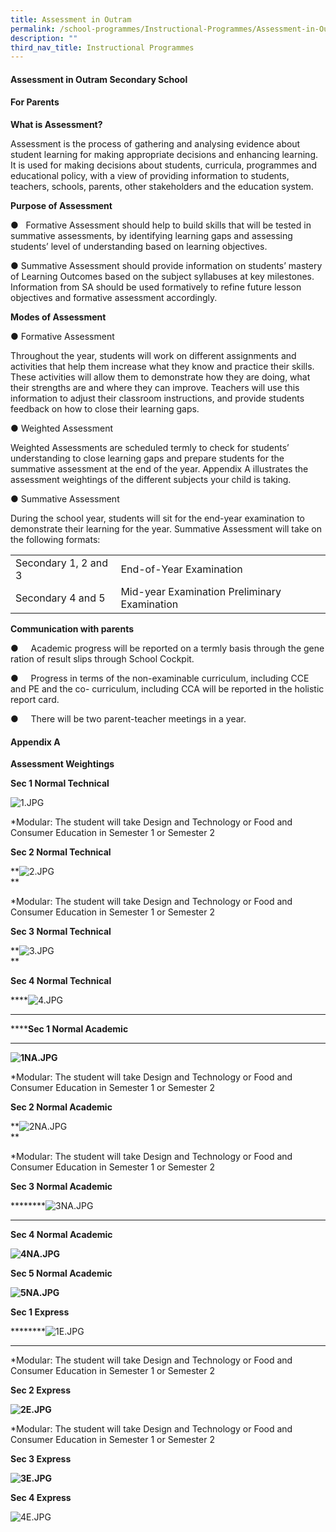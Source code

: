 ```yaml
---
title: Assessment in Outram
permalink: /school-programmes/Instructional-Programmes/Assessment-in-Outram/
description: ""
third_nav_title: Instructional Programmes
---
```

#### Assessment in Outram Secondary School 


#### For Parents


 
**What is Assessment?**

Assessment is the process of gathering and analysing evidence about student learning for making appropriate decisions and enhancing learning. It is used for making decisions about students, curricula, programmes and educational policy, with a view of providing information to students, teachers, schools, parents, other stakeholders and the education system.

**Purpose of Assessment**

  

**●**   Formative Assessment should help to build skills that will be tested in summative assessments, by identifying learning gaps and assessing students’ level of understanding based on learning objectives.  
  
● Summative Assessment should provide information on students’ mastery of Learning Outcomes based on the subject syllabuses at key milestones. Information from SA should be used formatively to refine future lesson objectives and formative assessment accordingly.

  
**Modes of Assessment**  
  
● Formative Assessment  
  
Throughout the year, students will work on different assignments and activities that help them increase what they know and practice their skills. These activities will allow them to demonstrate how they are doing, what their strengths are and where they can improve. Teachers will use this information to adjust their classroom instructions, and provide students feedback on how to close their learning gaps.  
  
● Weighted Assessment  
  
Weighted Assessments are scheduled termly to check for students’ understanding to close learning gaps and prepare students for the summative assessment at the end of the year. Appendix A illustrates the assessment weightings of the different subjects your child is taking.  
  
● Summative Assessment  
  
During the school year, students will sit for the end-year examination to demonstrate their learning for the year. Summative Assessment will take on the following formats:  
  
  

|                      |                                              |
|----------------------|----------------------------------------------|
| Secondary 1, 2 and 3 |            End-of-Year Examination           |
|   Secondary 4 and 5  | Mid-year Examination Preliminary Examination |

  

**Communication with parents**

●     Academic progress will be reported on a termly basis through the generation of result slips through School Cockpit.

●     Progress in terms of the non-examinable curriculum, including CCE and PE and the co- curriculum, including CCA will be reported in the holistic report card.

●     There will be two parent-teacher meetings in a year.

  

#### Appendix A


**Assessment Weightings**




**Sec 1 Normal Technical**

![1.JPG](https://outramsec-moe-edu-sg-admin.cwp.sg/qql/slot/u512/media/Photo%20Gallery/2022/Programme%202022/1.JPG)  


\*Modular: The student will take Design and Technology or Food and Consumer Education in Semester 1 or Semester 2

**Sec 2 Normal Technical**

**![2.JPG](https://outramsec-moe-edu-sg-admin.cwp.sg/qql/slot/u512/media/Photo%20Gallery/2022/Programme%202022/2.JPG)  
**

\*Modular: The student will take Design and Technology or Food and Consumer Education in Semester 1 or Semester 2

**Sec 3 Normal Technical**  

**![3.JPG](https://outramsec-moe-edu-sg-admin.cwp.sg/qql/slot/u512/media/Photo%20Gallery/2022/Programme%202022/3.JPG)  
**

****Sec 4 Normal Technical****

****![4.JPG](https://outramsec-moe-edu-sg-admin.cwp.sg/qql/slot/u512/media/Photo%20Gallery/2022/Programme%202022/4.JPG)  
****

********Sec 1 Normal Academic****  
****

********![1NA.JPG](https://outramsec-moe-edu-sg-admin.cwp.sg/qql/slot/u512/media/Photo%20Gallery/2022/Programme%202022/1NA.JPG)********

\*Modular: The student will take Design and Technology or Food and Consumer Education in Semester 1 or Semester 2

  

********Sec 2 Normal Academic********

**![2NA.JPG](https://outramsec-moe-edu-sg-admin.cwp.sg/qql/slot/u512/media/Photo%20Gallery/2022/Programme%202022/2NA.JPG)  
**

\*Modular: The student will take Design and Technology or Food and Consumer Education in Semester 1 or Semester 2

********Sec 3 Normal Academic********  

********![3NA.JPG](https://outramsec-moe-edu-sg-admin.cwp.sg/qql/slot/u512/media/Photo%20Gallery/2022/Programme%202022/3NA.JPG)  
********

********Sec 4 Normal Academic********  

********![4NA.JPG](https://outramsec-moe-edu-sg-admin.cwp.sg/qql/slot/u512/media/Photo%20Gallery/2022/Programme%202022/4NA.JPG)********

********Sec 5 Normal Academic********

********![5NA.JPG](https://outramsec-moe-edu-sg-admin.cwp.sg/qql/slot/u512/media/Photo%20Gallery/2022/Programme%202022/5NA.JPG)********

********Sec 1 Express********

********![1E.JPG](https://outramsec-moe-edu-sg-admin.cwp.sg/qql/slot/u512/media/Photo%20Gallery/2022/Programme%202022/1E.JPG)  
********

\*Modular: The student will take Design and Technology or Food and Consumer Education in Semester 1 or Semester 2

********Sec 2 Express********

********![2E.JPG](https://outramsec-moe-edu-sg-admin.cwp.sg/qql/slot/u512/media/Photo%20Gallery/2022/Programme%202022/2E.JPG)********

\*Modular: The student will take Design and Technology or Food and Consumer Education in Semester 1 or Semester 2

********Sec 3 Express********  

********![3E.JPG](https://outramsec-moe-edu-sg-admin.cwp.sg/qql/slot/u512/media/Photo%20Gallery/2022/Programme%202022/3E.JPG)********

****************Sec 4 Express****************

![4E.JPG](https://outramsec-moe-edu-sg-admin.cwp.sg/qql/slot/u512/media/Photo%20Gallery/2022/Programme%202022/4E.JPG)